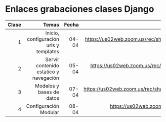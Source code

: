 # Enlaces grabaciones clases Django

|Clase|Temas|Fecha|Enlace|
|--:|--:|--:|--:|
| 1 | Inicio, configuración urls y templates | 04-04 | https://us02web.zoom.us/rec/share/Rn6lVXdnre8wQe58cM1dn5JP0DN1ufYI8oNrk4uhyF61tjkLyxn5JD86KqwDC2s.hOJkGUqJfX3jDIXM?startTime=1649081605000 (Código de acceso: 8m1DCC=+) |
| 2 | Servir contenido estatico y navegación | 05-04 |  https://us02web.zoom.us/rec/share/50jYmXO19v5YY2qoyTuCnUCijuJpqRIPqftOigmqrDprrUwH4v7k2b0IAvgDrv4N.XkltdkUdRb1V0leT?startTime=1649168096000 (Código de acceso: t&ix9QyL) |
| 3 | Modelos y bases de datos | 07-04 | https://us02web.zoom.us/rec/share/ze_NHgNjoHgIEaMZJdvwEWHKga1JmY3NvETLfDUlBS1sZsjIMKr9gt9bvAG_9N21.LUlB66jrkpn9XOhd?startTime=1649340833000 (Código de acceso: f42%B4=4) |
| 4 | Configuración Modular | 08-04 | https://us02web.zoom.us/rec/share/o8PlTSNuN5uAHvdUzBBngRod-MTymiulKu-gv5R2qCAVIHrVQGIJ7rJVZN730mxM.zJ5u2-atGs9qqB4z?startTime=1649427360000 (Código de acceso: *P.Q2KSC) |

